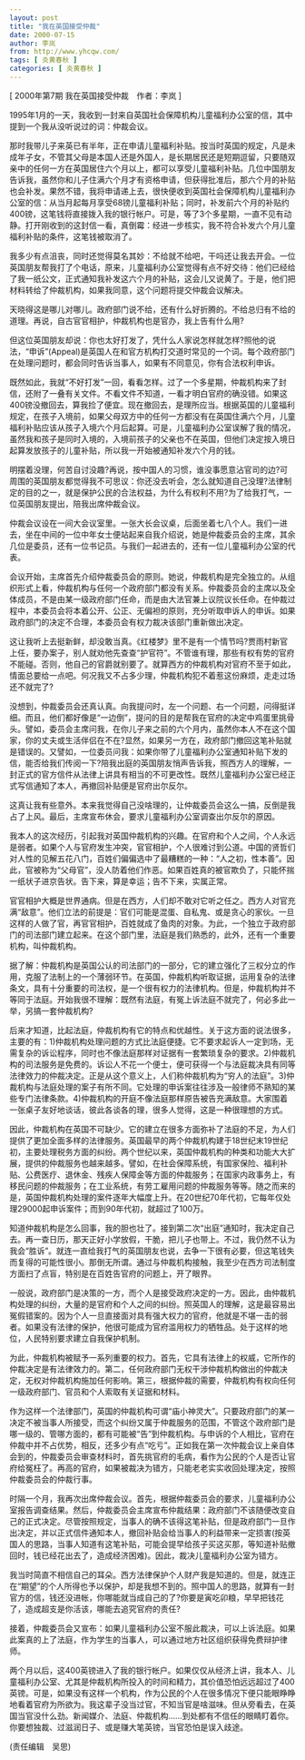 ```yaml
---
layout: post
title: "我在英国接受仲裁"
date: 2000-07-15
author: 李岚
from: http://www.yhcqw.com/
tags: [ 炎黄春秋 ]
categories: [ 炎黄春秋 ]
---
```



[ 2000年第7期 我在英国接受仲裁　作者：李岚 ]

1995年1月的一天，我收到一封来自英国社会保障机构儿童福利办公室的信，其中提到一个我从没听说过的词：仲裁会议。


那时我带儿子来英已有半年，正在申请儿童福利补贴。按当时英国的规定，凡是未成年子女，不管其父母是本国人还是外国人，是长期居民还是短期逗留，只要随双亲中的任何一方在英国居住六个月以上，都可以享受儿童福利补贴。几位中国朋友告诉我，虽然你和儿子住满六个月才有资格申请，但获得批准后，那六个月的补贴也会补发。果然不错，我将申请递上去，很快便收到英国社会保障机构儿童福利办公室的信：从当月起每月享受68镑儿童福利补贴；同时，补发前六个月的补贴约400镑，这笔钱将直接拨入我的银行帐户。可是，等了3个多星期，一直不见有动静。打开刚收到的这封信一看，真倒霉：经进一步核实，我不符合补发六个月儿童福利补贴的条件，这笔钱被取消了。


我多少有点沮丧，同时还觉得莫名其妙：不给就不给吧，干吗还让我去开会。一位英国朋友帮我打了个电话，原来，儿童福利办公室觉得有点不好交待：他们已经给了我一纸公文，正式通知我补发这六个月的补贴，这会儿又说黄了。于是，他们把材料转给了仲裁机构，如果我同意，这个问题将提交仲裁会议解决。

天晓得这是哪儿对哪儿。政府部门说不给，还有什么好折腾的。不给总归有不给的道理。再说，自古官官相护，仲裁机构也是官办，我上告有什么用?


但这位英国朋友却说：你也太好打发了，凭什么人家说怎样就怎样?照他的说法，“申诉”(Appeal)是英国人在和官方机构打交道时常见的一个词。每个政府部门在处理问题时，都会同时告诉当事人，如果有不同意见，你有合法权利申诉。


既然如此，我就“不好打发”一回，看看怎样。过了一个多星期，仲裁机构来了封信，还附了一叠有关文件。不看文件不知道，一看才明白官府的确没错。如果这400镑没撤回去，算我捡了便宜。现在撤回去，是理所应当。根据英国的儿童福利规定，在孩子入境前，如果父母双方中的任何一方都没有在英国住满六个月，儿童福利补贴应该从孩子入境六个月后起算。可是，儿童福利办公室误解了我的情况，虽然我和孩子是同时入境的，入境前孩子的父亲也不在英国，但他们决定按入境日起算发放孩子的儿童补贴，所以我一开始被通知补发六个月的钱。


明摆着没理，何苦自讨没趣?再说，按中国人的习惯，谁没事愿意沾官司的边?可周围的英国朋友都觉得我不可思议：你还没去听会，怎么就知道自己没理?法律制定的目的之一，就是保护公民的合法权益，为什么有权利不用?为了给我打气，一位英国朋友提出，陪我出席仲裁会议。


仲裁会议设在一间大会议室里。一张大长会议桌，后面坐着七八个人。我们一进去，坐在中间的一位中年女士便站起来自我介绍说，她是仲裁委员会的主席，其余几位是委员，还有一位书记员。与我们一起进去的，还有一位儿童福利办公室的代表。


会议开始，主席首先介绍仲裁委员会的原则。她说，仲裁机构是完全独立的。从组织形式上看，仲裁机构与任何一个政府部门都没有关系。仲裁委员会的主席以及全体成员，不是由某一级政府部门任命，而是由大法官兼上议院议长任命。在仲裁过程中，本委员会将本着公开、公正、无偏袒的原则，充分听取申诉人的申诉。如果政府部门的决定不合理，本委员会有权力裁决该部门重新做出决定。


这让我听上去挺新鲜，却没敢当真。《红楼梦》里不是有一个情节吗?贾雨村新官上任，要办案子，别人就劝他先查查“护官符”。不管谁有理，那些有权有势的官府不能碰。否则，他自己的官爵就别要了。就算西方的仲裁机构对官府不至于如此，情面总要给一点吧。何况我又不占多少理，仲裁机构犯不着惹这份麻烦，走走过场还不就完了?


没想到，仲裁委员会还真认真。向我提问时，左一个问题、右一个问题，问得挺详细。而且，他们都好像是“一边倒”，提问的目的是帮我在官府的决定中鸡蛋里挑骨头。譬如，委员会主席问我，在你儿子来之前的六个月内，虽然你本人不在这个国家，你的丈夫或生活伴侣在不在?显然，如果另一方在，政府部门撤回这笔补贴就是错误的。又譬如，一位委员问我：如果你带了儿童福利办公室通知补贴下发的信，能否给我们传阅一下?陪我出庭的英国朋友悄声告诉我，照西方人的理解，一封正式的官方信件从法律上讲具有相当的不可更改性。既然儿童福利办公室已经正式写信通知了本人，再撤回补贴便是官府出尔反尔。

这真让我有些意外。本来我觉得自己没啥理的，让仲裁委员会这么一搞，反倒是我占了上风。最后，主席宣布休会，要求儿童福利办公室调查出尔反尔的原因。


我本人的这次经历，引起我对英国仲裁机构的兴趣。在官府和个人之间，个人永远是弱者。如果个人与官府发生冲突，官官相护，个人很难讨到公道。中国的贤哲们对人性的见解五花八门，百姓们偏偏选中了最糟糕的一种：“人之初，性本善”。因此，官被称为“父母官”，没人防着他们作恶。如果百姓真的被官欺负了，只能怀揣一纸状子进京告状。告下来，算是幸运；告不下来，实属正常。


官官相护大概是世界通病。但是在西方，人们却不敢对它听之任之。西方人对官充满“敌意”。他们立法的前提是：官们可能是混蛋、自私鬼、或是贪心的家伙。一旦这样的人做了官，再官官相护，百姓就成了鱼肉的对象。为此，一个独立于政府部门的司法部门建立起来。在这个部门里，法庭是我们熟悉的，此外，还有一个重要机构，叫仲裁机构。


据了解：仲裁机构是英国公认的司法部门的一部分，它的建立强化了三权分立的作用，克服了法制上的一个薄弱环节。在英国，仲裁机构听取证据，运用复杂的法律条文，具有十分重要的司法权，是一个很有权力的法律机构。但是，仲裁机构并不等同于法庭。开始我很不理解：既然有法庭，有冤上诉法庭不就完了，何必多此一举，另搞一套仲裁机构?


后来才知道，比起法庭，仲裁机构有它的特点和优越性。关于这方面的说法很多，主要的有：1)仲裁机构处理问题的方式比法庭便捷。它不要求起诉人一定到场，无需复杂的诉讼程序，同时也不像法庭那样对证据有一套繁琐复杂的要求。2)仲裁机构的司法服务是免费的。诉讼人不花一个便士，便可获得一个与法庭裁决具有同等法律效力的仲裁决定。正是从这个意义上，人们称仲裁机构为“穷人的法庭”。3)仲裁机构与法庭处理的案子有所不同。它处理的申诉案往往涉及一般律师不熟知的某些专门法律条款。4)仲裁机构的开庭不像法庭那样原告被告充满敌意。大家围着一张桌子友好地谈话，彼此各谈各的理，很多人觉得，这是一种很理想的方式。


因此，仲裁机构在英国不可缺少。它的建立在很多方面弥补了法庭的不足，为人们提供了更加全面多样的法律服务。英国最早的两个仲裁机构建于18世纪末19世纪初，主要处理税务方面的纠纷。两个世纪以来，英国仲裁机构的种类和功能大大扩展，提供的仲裁服务也越来越多。譬如，在社会保障系统，有国家保险、福利补贴、公费医疗、退休金、残疾人保障金等方面的仲裁服务；在国家内政事务上，有移民问题的仲裁服务；在工业系统，有劳工雇用问题的仲裁服务等等。随之而来的是，英国仲裁机构处理的案件逐年大幅度上升。在20世纪70年代初，它每年仅处理29000起申诉案件；而到90年代初，就超过了100万。


知道仲裁机构是怎么回事，我的胆也壮了。接到第二次“出庭”通知时，我决定自己去。再一查日历，那天正好小学放假，干脆，把儿子也带上。不过，我仍然不认为我会“胜诉”。就连一直给我打气的英国朋友也说，去争一下很有必要，但这笔钱失而复得的可能性很小。那倒无所谓。通过与仲裁机构接触，我至少在西方司法制度方面扫了点盲，特别是在百姓告官府的问题上，开了眼界。


一般说，政府部门是决策的一方，而个人是接受政府决定的一方。因此，由仲裁机构处理的纠纷，大量的是官府和个人之间的纠纷。照英国人的理解，这是最容易出冤假错案的。因为个人一旦直接面对具有强大权力的官府，他就是不堪一击的弱者。如果没有法律的保护，他很可能成为官府滥用权力的牺牲品。处于这样的地位，人民特别要求建立自我保护机制。


为此，仲裁机构被赋予一系列重要的权力。首先，它具有法律上的权威，它所作的仲裁决定是有法律效力的。第二，任何政府部门无权干涉仲裁机构做出的仲裁决定，无权对仲裁机构施加任何影响。第三，根据仲裁的需要，仲裁机构有权向任何一级政府部门、官员和个人索取有关证据和材料。


作为这样一个法律部门，英国的仲裁机构可谓“庙小神灵大”。只要政府部门的某一决定不被当事人所接受，而这个纠纷又属于仲裁服务的范围，不管这个政府部门是哪一级的、管哪方面的，都有可能被“告”到仲裁机构。与申诉的个人相比，官府在仲裁中并不占优势，相反，还多少有点“吃亏”。正如我在第一次仲裁会议上亲自体会到的，仲裁委员会审查材料时，首先挑官府的毛病，看作为公民的个人是否让官府给冤枉了。再高的官府，如果被裁决为错方，只能老老实实收回处理决定，按照仲裁委员会的仲裁行事。


时隔一个月，我再次出席仲裁会议。首先，根据仲裁委员会的要求，儿童福利办公室报告调查结果。然后，仲裁委员会主席宣布仲裁结果：政府部门不该随便改变自己的正式决定。尽管按照规定，当事人的确不该得这笔补贴，但是政府部门一旦作出决定，并以正式信件通知本人，撤回补贴会给当事人的利益带来一定损害(按英国人的思路，当事人知道有这笔补贴，可能会提早给孩子买这买那，等知道补贴撤回时，钱已经花出去了，造成经济困难)。因此，裁决儿童福利办公室为错方。


我当时简直不相信自己的耳朵。西方法律保护个人财产我是知道的。但是，就连正在“期望”的个人所得也予以保护，却是我想不到的。照中国人的思路，就算有一封官方的信，钱还没进帐，你哪能就当成自己的了?你要是寅吃卯粮，早早把钱花了，造成超支是你活该，哪能去追究官府的责任?

接着，仲裁委员会又宣布：如果儿童福利办公室不服此裁决，可以上诉法庭。如果此案真的上了法庭，作为学生的当事人，可以通过地方社区组织获得免费辩护律师。


两个月以后，这400英镑进入了我的银行帐户。如果仅仅从经济上讲，我本人、儿童福利办公室、尤其是仲裁机构所投入的时间和精力，其价值恐怕远远超过了400英镑。可是，如果没有这样一个机构，作为公民的个人在很多情况下便只能眼睁睁地看着官府为所欲为。我这辈子没当过官，不知当官是啥滋味。但从旁看去，在英国当官没什么劲。新闻媒介、法庭、仲裁机构……到处都有不信任的眼睛盯着你。你要想独裁、过滋润日子、或是赚大笔英镑，当官恐怕是误入歧途。

(责任编辑　吴思)


